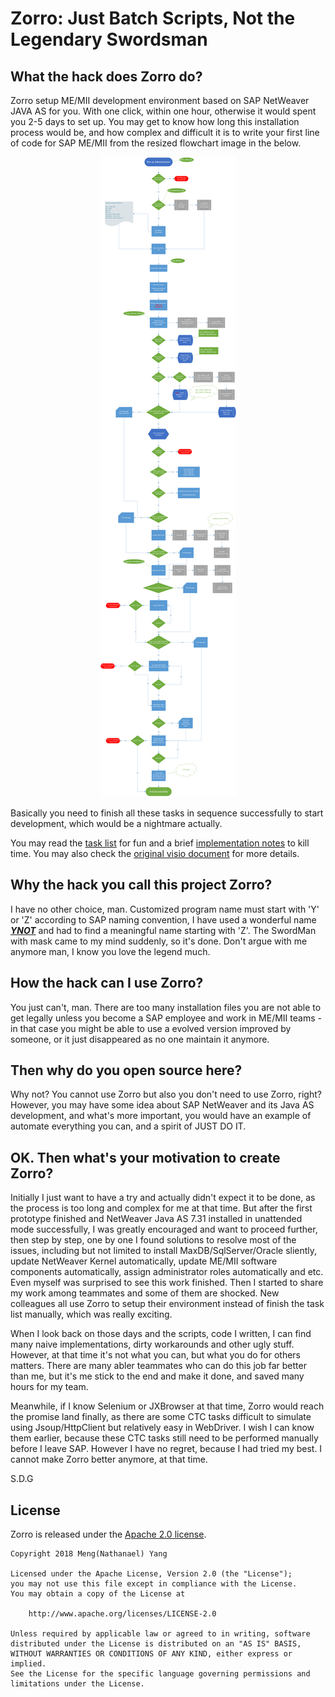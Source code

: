 # Zorro: Just Batch Scripts, Not the Legendary Swordsman

## What the hack does Zorro do?
Zorro setup ME/MII development environment based on SAP NetWeaver JAVA AS for you. With one click, within one hour, otherwise it would spent you 2-5 days to set up. You may get to know how long this installation process would be, and how complex and difficult it is to write your first line of code for SAP ME/MII from the resized flowchart image in the below.

<p align="center"><img src="documents/workflow-small.png"/></p>

Basically you need to finish all these tasks in sequence successfully to start development, which would be a nightmare actually.

You may read the [task list](documents/task-list.md) for fun and a brief [implementation notes](documents/impl-notes.docx) to kill time. You may also check the [original visio document](documents/workflow.vsdx) for more details.

## Why the hack you call this project Zorro?
I have no other choice, man. Customized program name must start with 'Y' or 'Z' according to SAP naming convention, I have used a wonderful name [_**YNOT**_](https://github.com/ny83427/ynot) and had to find a meaningful name starting with 'Z'. The SwordMan with mask came to my mind suddenly, so it's done. Don't argue with me anymore man, I know you love the legend much.

## How the hack can I use Zorro?
You just can't, man. There are too many installation files you are not able to get legally unless you become a SAP employee and work in ME/MII teams - in that case you might be able to use a evolved version improved by someone, or it just disappeared as no one maintain it anymore.

## Then why do you open source here?
Why not? You cannot use Zorro but also you don't need to use Zorro, right? However, you may have some idea about SAP NetWeaver and its Java AS development, and what's more important, you would have an example of automate everything you can, and a spirit of JUST DO IT.

## OK. Then what's your motivation to create Zorro?
Initially I just want to have a try and actually didn't expect it to be done, as the process is too long and complex for me at that time. But after the first prototype finished and NetWeaver Java AS 7.31 installed in unattended mode successfully, I was greatly encouraged and want to proceed further, then step by step, one by one I found solutions to resolve most of the issues, including but not limited to install MaxDB/SqlServer/Oracle sliently, update NetWeaver Kernel automatically, update ME/MII software components automatically, assign administrator roles automatically and etc. Even myself was surprised to see this work finished. Then I started to share my work among teammates and some of them are shocked. New colleagues all use Zorro to setup their environment instead of finish the task list manually, which was really exciting.

When I look back on those days and the scripts, code I written, I can find many naive implementations, dirty workarounds and other ugly stuff. However, at that time it's not what you can, but what you do for others matters. There are many abler teammates who can do this job far better than me, but it's me stick to the end and make it done, and saved many hours for my team.

Meanwhile, if I know Selenium or JXBrowser at that time, Zorro would reach the promise land finally, as there are some CTC tasks difficult to simulate using Jsoup/HttpClient but relatively easy in WebDriver. I wish I can know them earlier, because these CTC tasks still need to be performed manually before I leave SAP. However I have no regret, because I had tried my best. I cannot make Zorro better anymore, at that time.

S.D.G

## License
Zorro is released under the [Apache 2.0 license](license.txt).

```
Copyright 2018 Meng(Nathanael) Yang

Licensed under the Apache License, Version 2.0 (the "License");
you may not use this file except in compliance with the License.
You may obtain a copy of the License at

    http://www.apache.org/licenses/LICENSE-2.0

Unless required by applicable law or agreed to in writing, software
distributed under the License is distributed on an "AS IS" BASIS,
WITHOUT WARRANTIES OR CONDITIONS OF ANY KIND, either express or implied.
See the License for the specific language governing permissions and
limitations under the License.
```